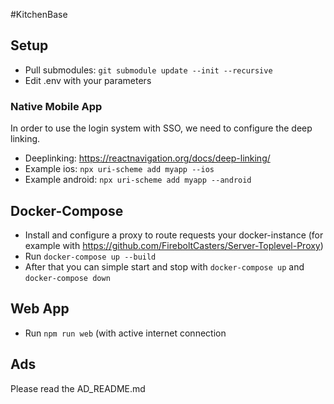 #KitchenBase

## Setup

- Pull submodules: ```git submodule update --init --recursive```
- Edit .env with your parameters

### Native Mobile App

In order to use the login system with SSO, we need to configure the deep linking.
- Deeplinking: https://reactnavigation.org/docs/deep-linking/
- Example ios: ```npx uri-scheme add myapp --ios```
- Example android: ```npx uri-scheme add myapp --android```

## Docker-Compose
- Install and configure a proxy to route requests your docker-instance (for example with https://github.com/FireboltCasters/Server-Toplevel-Proxy)
- Run ```docker-compose up --build```
- After that you can simple start and stop with ```docker-compose up``` and ```docker-compose down```


## Web App

- Run ```npm run web``` (with active internet connection


## Ads
Please read the AD_README.md

